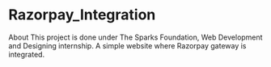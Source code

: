 # Razorpay_Integration
About This project is done under The Sparks Foundation, Web Development and Designing internship. A simple website where Razorpay gateway is integrated. 
